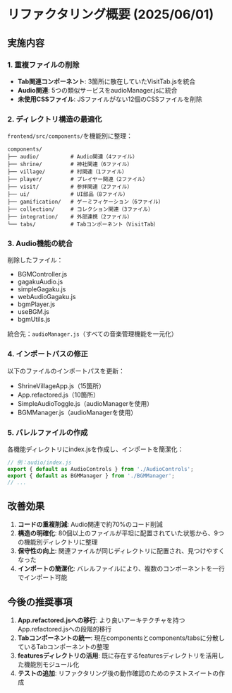 # リファクタリング概要 (2025/06/01)

## 実施内容

### 1. 重複ファイルの削除
- **Tab関連コンポーネント**: 3箇所に散在していたVisitTab.jsを統合
- **Audio関連**: 5つの類似サービスをaudioManager.jsに統合
- **未使用CSSファイル**: JSファイルがない12個のCSSファイルを削除

### 2. ディレクトリ構造の最適化
`frontend/src/components/`を機能別に整理：
```
components/
├── audio/          # Audio関連（4ファイル）
├── shrine/         # 神社関連（6ファイル）
├── village/        # 村関連（1ファイル）
├── player/         # プレイヤー関連（2ファイル）
├── visit/          # 参拝関連（2ファイル）
├── ui/             # UI部品（8ファイル）
├── gamification/   # ゲーミフィケーション（6ファイル）
├── collection/     # コレクション関連（3ファイル）
├── integration/    # 外部連携（2ファイル）
└── tabs/           # Tabコンポーネント（VisitTab）
```

### 3. Audio機能の統合
削除したファイル：
- BGMController.js
- gagakuAudio.js
- simpleGagaku.js
- webAudioGagaku.js
- bgmPlayer.js
- useBGM.js
- bgmUtils.js

統合先：`audioManager.js`（すべての音楽管理機能を一元化）

### 4. インポートパスの修正
以下のファイルのインポートパスを更新：
- ShrineVillageApp.js（15箇所）
- App.refactored.js（10箇所）
- SimpleAudioToggle.js（audioManagerを使用）
- BGMManager.js（audioManagerを使用）

### 5. バレルファイルの作成
各機能ディレクトリにindex.jsを作成し、インポートを簡潔化：
```javascript
// 例：audio/index.js
export { default as AudioControls } from './AudioControls';
export { default as BGMManager } from './BGMManager';
// ...
```

## 改善効果

1. **コードの重複削減**: Audio関連で約70%のコード削減
2. **構造の明確化**: 80個以上のファイルが平坦に配置されていた状態から、9つの機能別ディレクトリに整理
3. **保守性の向上**: 関連ファイルが同じディレクトリに配置され、見つけやすくなった
4. **インポートの簡潔化**: バレルファイルにより、複数のコンポーネントを一行でインポート可能

## 今後の推奨事項

1. **App.refactored.jsへの移行**: より良いアーキテクチャを持つApp.refactored.jsへの段階的移行
2. **Tabコンポーネントの統一**: 現在componentsとcomponents/tabsに分散しているTabコンポーネントの整理
3. **featuresディレクトリの活用**: 既に存在するfeaturesディレクトリを活用した機能別モジュール化
4. **テストの追加**: リファクタリング後の動作確認のためのテストスイートの作成